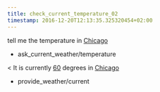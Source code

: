 ```yaml
---
title: check_current_temperature_02
timestamp: 2016-12-20T12:13:35.325320454+02:00
---
```


tell me the temperature in [Chicago](city)
* ask_current_weather/temperature

< It is currently [60](temperature) degrees in [Chicago](city)
* provide_weather/current
